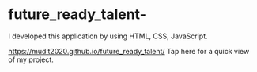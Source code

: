 # future_ready_talent-
I developed this application by using HTML, CSS, JavaScript. 

https://mudit2020.github.io/future_ready_talent/    Tap here for a quick view of my project.
